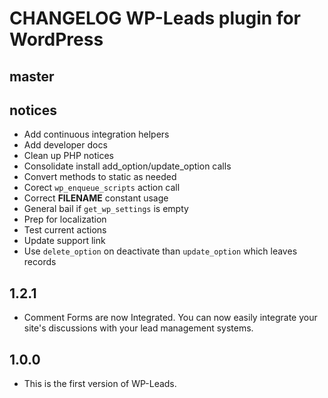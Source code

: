 # CHANGELOG WP-Leads plugin for WordPress

## master

## notices
* Add continuous integration helpers
* Add developer docs
* Clean up PHP notices
* Consolidate install add_option/update_option calls
* Convert methods to static as needed
* Corect `wp_enqueue_scripts` action call
* Correct __FILENAME__ constant usage
* General bail if `get_wp_settings` is empty
* Prep for localization
* Test current actions
* Update support link
* Use `delete_option` on deactivate than `update_option` which leaves records

## 1.2.1
* Comment Forms are now Integrated. You can now easily integrate your site's discussions with your lead management systems. 

## 1.0.0
* This is the first version of WP-Leads.